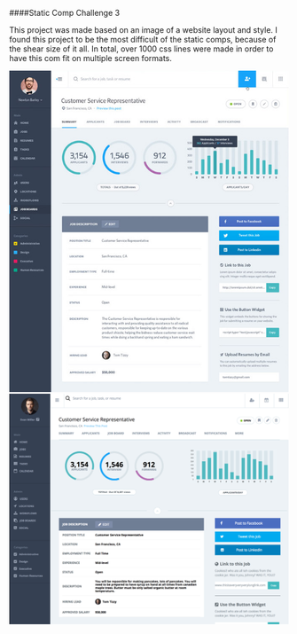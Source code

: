 ####Static Comp Challenge 3

This project was made based on an image of a website layout and style. I found this project to be the most difficult of the static comps, because of the shear size of it all. In total, over 1000 css lines were made in order to have this com fit on multiple screen formats.

![Original Image](assets/static-comp-challenge-3.jpg)
![My Image](assets/em-static-comp-challenge-3.jpg)
